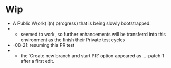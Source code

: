 #
# Wip
* A Public W(ork) i(n) p(rogress) that is being slowly bootstrapped.
* * seemed to work, so further enhancements will be transferrd into this environment as the finish their Private test cycles
* -08-21: resuming this PR test
* * the `Create new branch and start PR' option appeared as ...-patch-1 after a first edit.
